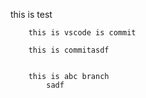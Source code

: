 this is test


        this is vscode is commit

        this is commitasdf 


        this is abc branch
            sadf